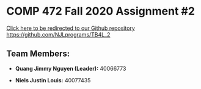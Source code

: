 # COMP 472 Fall 2020 Assignment #2

<a href="https://github.com/NJLprograms/TB4L_2">Click here to be redirected to our Github repository</a>
https://github.com/NJLprograms/TB4L_2

## Team Members:

- <strong>Quang Jimmy Nguyen (Leader):</strong> 40066773

- <strong>Niels Justin Louis:</strong> 40077435
